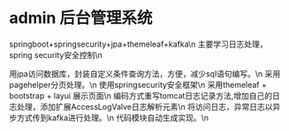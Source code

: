 # admin 后台管理系统
springboot+springsecurity+jpa+themeleaf+kafka\n
主要学习日志处理，spring security安全控制\n


用jpa访问数据库，封装自定义条件查询方法，方便，减少sql语句编写。\n
采用pagehelper分页处理。\n
使用springsecurity安全框架\n
采用themeleaf + bootstrap + layui 展示页面\n
编码方式重写tomcat日志记录方法,增加自己的日志处理，添加扩展AccessLogValve日志解析元素\n
将访问日志，异常日志以异步方式传到kafka进行处理。\n
代码模块自动生成实现。\n

